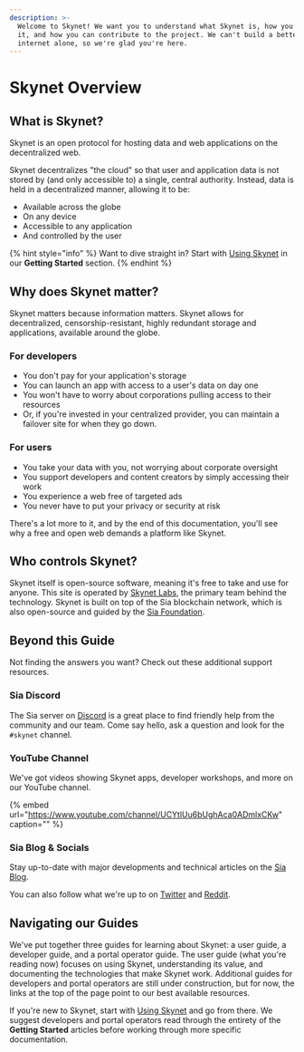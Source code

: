 ```yaml
---
description: >-
  Welcome to Skynet! We want you to understand what Skynet is, how you can use
  it, and how you can contribute to the project. We can't build a better
  internet alone, so we're glad you're here.
---
```


# Skynet Overview

## What is Skynet?

Skynet is an open protocol for hosting data and web applications on the decentralized web.

Skynet decentralizes "the cloud" so that user and application data is not stored by \(and only accessible to\) a single, central authority. Instead, data is held in a decentralized manner, allowing it to be:

* Available across the globe
* On any device
* Accessible to any application
* And controlled by the user

{% hint style="info" %}
Want to dive straight in? Start with [Using Skynet](getting-started/using-skynet.md) in our **Getting Started** section.
{% endhint %}

## Why does Skynet matter?

Skynet matters because information matters. Skynet allows for decentralized, censorship-resistant, highly redundant storage and applications, available around the globe.

### For developers

* You don't pay for your application's storage
* You can launch an app with access to a user's data on day one
* You won't have to worry about corporations pulling access to their resources
* Or, if you're invested in your centralized provider, you can maintain a failover site for when they go down.

### For users

* You take your data with you, not worrying about corporate oversight
* You support developers and content creators by simply accessing their work
* You experience a web free of targeted ads
* You never have to put your privacy or security at risk

There's a lot more to it, and by the end of this documentation, you'll see why a free and open web demands a platform like Skynet.

## Who controls Skynet?

Skynet itself is open-source software, meaning it's free to take and use for anyone. This site is operated by [Skynet Labs](http://siasky.net/), the primary team behind the technology. Skynet is built on top of the Sia blockchain network, which is also open-source and guided by the [Sia Foundation](https://sia.tech/).

## Beyond this Guide

Not finding the answers you want? Check out these additional support resources.

### Sia Discord

The Sia server on [Discord](https://discord.gg/sia) is a great place to find friendly help from the community and our team. Come say hello, ask a question and look for the `#skynet` channel.

### YouTube Channel

We've got videos showing Skynet apps, developer workshops, and more on our YouTube channel.

{% embed url="https://www.youtube.com/channel/UCYtlUu6bUghAca0ADmlxCKw" caption="" %}

### Sia Blog & Socials

Stay up-to-date with major developments and technical articles on the [Sia Blog](https://blog.sia.tech/).

You can also follow what we're up to on [Twitter](https://twitter.com/SiaTechHQ) and [Reddit](https://www.reddit.com/r/siacoin/).

## Navigating our Guides

We've put together three guides for learning about Skynet: a user guide, a developer guide, and a portal operator guide. The user guide \(what you're reading now\) focuses on using Skynet, understanding its value, and documenting the technologies that make Skynet work. Additional guides for developers and portal operators are still under construction, but for now, the links at the top of the page point to our best available resources.

If you're new to Skynet, start with [Using Skynet](getting-started/using-skynet.md) and go from there. We suggest developers and portal operators read through the entirety of the **Getting Started** articles before working through more specific documentation.

